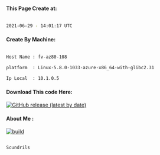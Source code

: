 
   
#### This Page Create at:

```bash

2021-06-29 - 14:01:17 UTC

```

#### Create By Machine:

```bash

Host Name : fv-az80-108

platform  : Linux-5.8.0-1033-azure-x86_64-with-glibc2.31

Ip Local  : 10.1.0.5

```
#### Download This code Here:

[![GitHub release (latest by date)](https://img.shields.io/github/v/release/Scundrils/Jar-Build2?style=for-the-badge&label=Download)](https://github.com/Scundrils/Jar-Build2/releases) 

</p> 

#### About Me :

[![build](https://github.com/Scundrils/Jar-Build2/actions/workflows/build.yml/badge.svg)](https://github.com/Scundrils/Jar-Build2/actions/workflows/build.yml)

```bash

Scundrils

```

